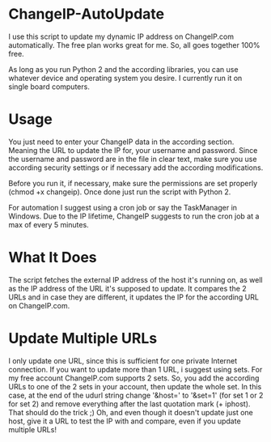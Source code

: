 ChangeIP-AutoUpdate
===================

I use this script to update my dynamic IP address on ChangeIP.com automatically. The free plan works great for me. So, all goes together 100% free.

As long as you run Python 2 and the according libraries, you can use whatever device and operating system you desire. I currently run it on single board computers.


Usage
=====

You just need to enter your ChangeIP data in the according section. Meaning the URL to update the IP for, your username and password. Since the username and password are in the file in clear text, make sure you use according security settings or if necessary add the according modifications.

Before you run it, if necessary, make sure the permissions are set properly (chmod +x changeip). Once done just run the script with Python 2.

For automation I suggest using a cron job or say the TaskManager in Windows. Due to the IP lifetime, ChangeIP suggests to run the cron job at a max of every 5 minutes.


What It Does
============

The script fetches the external IP address of the host it's running on, as well as the IP address of the URL it's supposed to update. It compares the 2 URLs and in case they are different, it updates the IP for the according URL on ChangeIP.com.


Update Multiple URLs
====================

I only update one URL, since this is sufficient for one private Internet connection. If you want to update more than 1 URL, i suggest using sets. For my free account ChangeIP.com supports 2 sets. So, 
you add the according URLs to one of the 2 sets in your account, then update the whole set. In this case, at the end of the udurl string change '&host=' to '&set=1' (for set 1 or 2 for set 2) and remove everything after the last quotation mark (+ iphost). That should do the trick ;)  Oh, and even though it doesn't update just one host, give it a URL to test the IP with and compare, even if you update multiple URLs!
